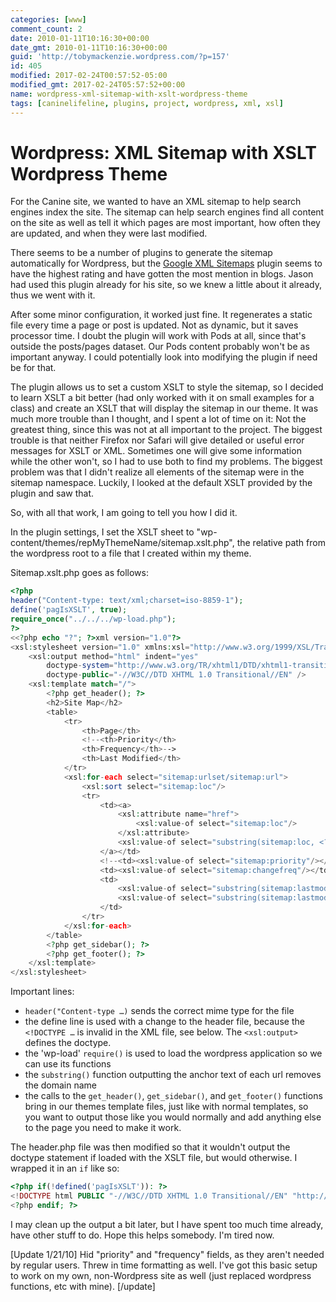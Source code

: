 ```yaml
---
categories: [www]
comment_count: 2
date: 2010-01-11T10:16:30+00:00
date_gmt: 2010-01-11T10:16:30+00:00
guid: 'http://tobymackenzie.wordpress.com/?p=157'
id: 405
modified: 2017-02-24T00:57:52-05:00
modified_gmt: 2017-02-24T05:57:52+00:00
name: wordpress-xml-sitemap-with-xslt-wordpress-theme
tags: [caninelifeline, plugins, project, wordpress, xml, xsl]
---
```


Wordpress: XML Sitemap with XSLT Wordpress Theme
================================================

For the Canine site, we wanted to have an XML sitemap to help search engines index the site.  The sitemap can help search engines find all content on the site as well as tell it which pages are most important, how often they are updated, and when they were last modified.

There seems to be a number of plugins to generate the sitemap automatically for Wordpress, but the [Google XML Sitemaps](http://www.arnebrachhold.de/redir/sitemap-home/) plugin seems to have the highest rating and have gotten the most mention in blogs.  Jason had used this plugin already for his site, so we knew a little about it already, thus we went with it.

After some minor configuration, it worked just fine.  It regenerates a static file every time a page or post is updated.  Not as dynamic, but it saves processor time.  I doubt the plugin will work with Pods at all, since that's outside the posts/pages dataset.  Our Pods content probably won't be as important anyway.  I could potentially look into modifying the plugin if need be for that.

<!--more-->

The plugin allows us to set a custom XSLT to style the sitemap, so I decided to learn XSLT a bit better (had only worked with it on small examples for a class) and create an XSLT that will display the sitemap in our theme.  It was much more trouble than I thought, and I spent  a lot of time on it:  Not the greatest thing, since this was not at all important to the project.  The biggest trouble is that neither Firefox nor Safari will give detailed or useful error messages for XSLT or XML.  Sometimes one will give some information while the other won't, so I had to use both to find my problems.  The biggest problem was that I didn't realize all elements of the sitemap were in the sitemap namespace.  Luckily, I looked at the default XSLT provided by the plugin and saw that.

So, with all that work, I am going to tell you how I did it.

In the plugin settings, I set the XSLT sheet to "wp-content/themes/repMyThemeName/sitemap.xslt.php", the relative path from the wordpress root to a file that I created within my theme.

Sitemap.xslt.php goes as follows:

``` php
<?php
header("Content-type: text/xml;charset=iso-8859-1");
define('pagIsXSLT', true);
require_once("../../../wp-load.php");
?>
<<?php echo "?"; ?>xml version="1.0"?>
<xsl:stylesheet version="1.0" xmlns:xsl="http://www.w3.org/1999/XSL/Transform" xmlns:sitemap="http://www.sitemaps.org/schemas/sitemap/0.9">
	<xsl:output method="html" indent="yes"
		doctype-system="http://www.w3.org/TR/xhtml1/DTD/xhtml1-transitional.dtd"
		doctype-public="-//W3C//DTD XHTML 1.0 Transitional//EN" />
	<xsl:template match="/">
		<?php get_header(); ?>
		<h2>Site Map</h2>
		<table>
			<tr>
				<th>Page</th>
				<!--<th>Priority</th>
				<th>Frequency</th>-->
				<th>Last Modified</th>
			</tr>
			<xsl:for-each select="sitemap:urlset/sitemap:url">
				<xsl:sort select="sitemap:loc"/>
				<tr>
					<td><a>
						<xsl:attribute name="href">
							<xsl:value-of select="sitemap:loc"/>
						</xsl:attribute>
						<xsl:value-of select="substring(sitemap:loc, <?php echo strlen(get_bloginfo("url")) + 1; ?>)"/>
					</a></td>
					<!--<td><xsl:value-of select="sitemap:priority"/></td>
					<td><xsl:value-of select="sitemap:changefreq"/></td>-->
					<td>
						<xsl:value-of select="substring(sitemap:lastmod, 6, 2)"/>/<xsl:value-of select="substring(sitemap:lastmod, 9, 2)"/>/<xsl:value-of select="substring(sitemap:lastmod, 1, 4)"/> @
						<xsl:value-of select="substring(sitemap:lastmod, 12, 5)"/>
					</td>
				</tr>
			</xsl:for-each>
		</table>
		<?php get_sidebar(); ?>
		<?php get_footer(); ?>
	</xsl:template>
</xsl:stylesheet>
```

Important lines:

- `header("Content-type …)` sends the correct mime type for the file
- the define line is used with a change to the header file, because the `<!DOCTYPE …` is invalid in the XML file, see below.  The `<xsl:output>` defines the doctype.
- the 'wp-load' `require()` is used to load the wordpress application so we can use its functions
- the `substring()` function outputting the anchor text of each url removes the domain name
- the calls to the `get_header()`, `get_sidebar()`, and `get_footer()` functions bring in our themes template files, just like with normal templates, so you want to output those like you would normally and add anything else to the page you need to make it work.

The header.php file was then modified so that it wouldn't output the doctype statement if loaded with the XSLT file, but would otherwise.  I wrapped it in an `if` like so:

``` php
<?php if(!defined('pagIsXSLT')): ?>
<!DOCTYPE html PUBLIC "-//W3C//DTD XHTML 1.0 Transitional//EN" "http://www.w3.org/TR/xhtml1/DTD/xhtml1-transitional.dtd">
<?php endif; ?>
```

I may clean up the output a bit later, but I have spent too much time already, have other stuff to do.  Hope this helps somebody.  I'm tired now.

[Update 1/21/10] Hid "priority" and "frequency" fields, as they aren't needed by regular users.  Threw in time formatting as well.  I've got this basic setup to work on my own, non-Wordpress site as well (just replaced wordpress functions, etc with mine). [/update]
